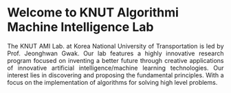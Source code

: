 # Welcome to KNUT Algorithmi Machine Intelligence Lab
<p align="justify">
 The KNUT AMI Lab. at Korea National University of Transportation is led by Prof. Jeonghwan Gwak. Our lab features a highly innovative research program focused on inventing a better future through creative applications of innovative artificial intelligence/machine learning technologies. Our interest lies in discovering and proposing the fundamental principles. With a focus on the implementation of algorithms for solving high level problems.
</p>
